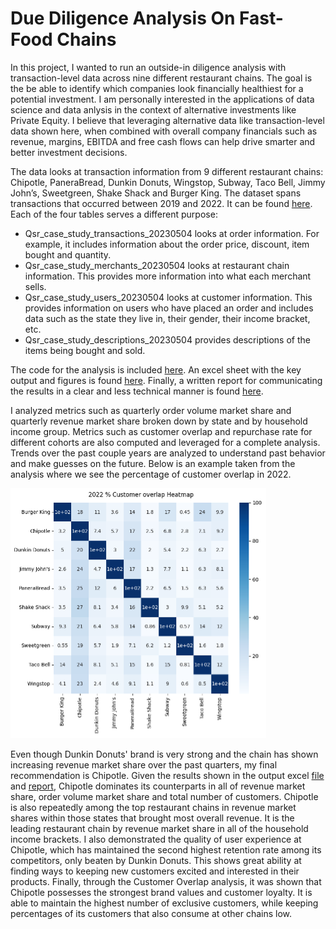 # Due Diligence Analysis On Fast-Food Chains

In this project, I wanted to run an outside-in diligence analysis with transaction-level data across nine different restaurant chains. The goal is the be able to identify which companies look financially healthiest for a potential investment.
I am personally interested in the applications of data science and data anlysis in the context of alternative investments like Private Equity. I believe that leveraging alternative data like transaction-level data shown here, when combined with overall company financials such as revenue, margins, EBITDA and free cash flows can help drive smarter and better investment decisions.

The data looks at transaction information from 9 different restaurant chains: Chipotle, PaneraBread, Dunkin Donuts, Wingstop, Subway, Taco Bell, Jimmy John’s, Sweetgreen, Shake Shack and Burger King. The dataset spans transactions that occurred between 2019 and 2022.
It can be found [here](https://github.com/ndhers/My-Portfolio/blob/main/Due_Diligence/data/). 
Each of the four tables serves a different purpose:
<ul>
<li>Qsr_case_study_transactions_20230504 looks at order information. For example, it includes information about the order price, discount, item bought and quantity.</li> 
<li>Qsr_case_study_merchants_20230504 looks at restaurant chain information. This provides more information into what each merchant sells.</li>
<li>Qsr_case_study_users_20230504 looks at customer information. This provides information on users who have placed an order and includes data such as the state they live in, their gender, their income bracket, etc.</li>
<li>Qsr_case_study_descriptions_20230504 provides descriptions of the items being bought and sold.</li>
</ul>

The code for the analysis is included [here](https://github.com/ndhers/My-Portfolio/blob/main/Due_Diligence/main.ipynb). An excel sheet with the key output and figures is found [here](https://github.com/ndhers/My-Portfolio/blob/main/Due_Diligence/output.xlsx).
Finally, a written report for communicating the results in a clear and less technical manner is found [here](https://github.com/ndhers/My-Portfolio/blob/main/Due_Diligence/Summary_and_Takeaways.docx). 

I analyzed metrics such as quarterly order volume market share and quarterly revenue market share broken down by state and by household income group. Metrics such as customer overlap and repurchase rate for
different cohorts are also computed and leveraged for a complete analysis. Trends over the past couple years are analyzed to understand past behavior and make guesses on the future. Below is an example taken from the analysis where we see the percentage of customer overlap in 2022. 

![img not available](https://raw.githubusercontent.com/ndhers/My-Portfolio/main/blob/cust_overlap.png)

Even though Dunkin Donuts' brand is very strong and the chain has shown increasing revenue market share over the past quarters, my final recommendation is Chipotle. Given the results shown in the output excel [file](https://github.com/ndhers/My-Portfolio/blob/main/Due_Diligence/output.xlsx) and
[report](https://github.com/ndhers/My-Portfolio/blob/main/Due_Diligence/Summary_and_Takeaways.docx), Chipotle dominates its counterparts in all of revenue market share, order volume market share and total number of customers. Chipotle is also repeatedly among the top restaurant chains in revenue market shares within those states that brought most overall revenue.
It is the leading restaurant chain by revenue market share in all of the household income brackets.
I also demonstrated the quality of user experience at Chipotle, which has maintained the second highest retention rate among its competitors, only beaten by Dunkin Donuts. This shows great ability at finding ways to keeping new customers excited and interested in their products. 
Finally, through the Customer Overlap analysis, it was shown that Chipotle possesses the strongest brand values and customer loyalty. It is able to maintain the highest number of exclusive customers, while keeping percentages of its customers that also consume at other chains low. 




